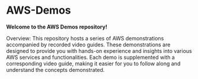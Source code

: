 # AWS-Demos
**Welcome to the AWS Demos repository!**

Overview:
This repository hosts a series of AWS demonstrations accompanied by recorded video guides. These demonstrations are designed to provide you with hands-on experience and insights into various AWS services and functionalities. Each demo is supplemented with a corresponding video guide, making it easier for you to follow along and understand the concepts demonstrated.
